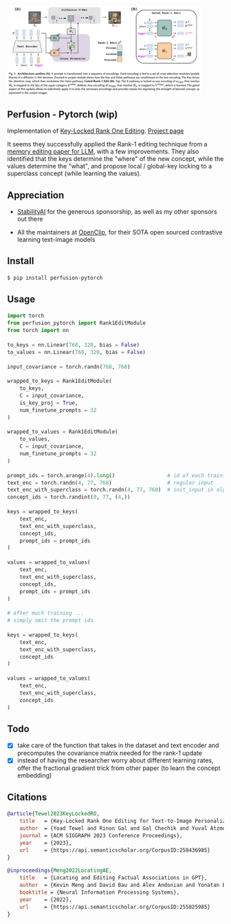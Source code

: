 <img src="./key-locked-rank-1-editing.png" width="450px"></img>

## Perfusion - Pytorch (wip)

Implementation of <a href="https://arxiv.org/abs/2305.01644">Key-Locked Rank One Editing</a>. <a href="https://research.nvidia.com/labs/par/Perfusion/">Project page</a>

It seems they successfully applied the Rank-1 editing technique from a <a href="https://arxiv.org/abs/2202.05262">memory editing paper for LLM</a>, with a few improvements. They also identified that the keys determine the "where" of the new concept, while the values determine the "what", and propose local / global-key locking to a superclass concept (while learning the values).

## Appreciation

- <a href="https://stability.ai/">StabilityAI</a> for the generous sponsorship, as well as my other sponsors out there

- All the maintainers at <a href="https://github.com/mlfoundations/open_clip">OpenClip</a>, for their SOTA open sourced contrastive learning text-image models

## Install

```bash
$ pip install perfusion-pytorch
```

## Usage

```python
import torch
from perfusion_pytorch import Rank1EditModule
from torch import nn

to_keys = nn.Linear(768, 320, bias = False)
to_values = nn.Linear(768, 320, bias = False)

input_covariance = torch.randn(768, 768)

wrapped_to_keys = Rank1EditModule(
    to_keys,
    C = input_covariance,
    is_key_proj = True,
    num_finetune_prompts = 32
)

wrapped_to_values = Rank1EditModule(
    to_values,
    C = input_covariance,
    num_finetune_prompts = 32
)

prompt_ids = torch.arange(4).long()                 # id of each training prompt, so that it can automatically keep track of the EMA
text_enc = torch.randn(4, 77, 768)                  # regular input
text_enc_with_superclass = torch.randn(4, 77, 768)  # init_input in algorithm 1, for key-locking
concept_ids = torch.randint(0, 77, (4,))

keys = wrapped_to_keys(
    text_enc,
    text_enc_with_superclass,
    concept_ids,
    prompt_ids = prompt_ids
)

values = wrapped_to_values(
    text_enc,
    text_enc_with_superclass,
    concept_ids,
    prompt_ids = prompt_ids
)

# after much training ...
# simply omit the prompt ids

keys = wrapped_to_keys(
    text_enc,
    text_enc_with_superclass,
    concept_ids
)

values = wrapped_to_values(
    text_enc,
    text_enc_with_superclass,
    concept_ids
)
```

## Todo

- [x] take care of the function that takes in the dataset and text encoder and precomputes the covariance matrix needed for the rank-1 update
- [x] instead of having the researcher worry about different learning rates, offer the fractional gradient trick from other paper (to learn the concept embedding)

## Citations

```bibtex
@article{Tewel2023KeyLockedRO,
    title   = {Key-Locked Rank One Editing for Text-to-Image Personalization},
    author  = {Yoad Tewel and Rinon Gal and Gal Chechik and Yuval Atzmon},
    journal = {ACM SIGGRAPH 2023 Conference Proceedings},
    year    = {2023},
    url     = {https://api.semanticscholar.org/CorpusID:258436985}
}
```

```bibtex
@inproceedings{Meng2022LocatingAE,
    title   = {Locating and Editing Factual Associations in GPT},
    author  = {Kevin Meng and David Bau and Alex Andonian and Yonatan Belinkov},
    booktitle = {Neural Information Processing Systems},
    year    = {2022},
    url     = {https://api.semanticscholar.org/CorpusID:255825985}
}
```

